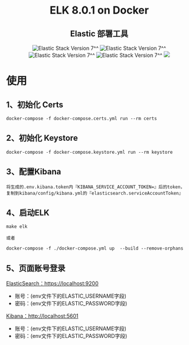<h1 align="center">ELK 8.0.1 on <b>Docker</b></h1>
<h2 align="center">Elastic 部署工具</h2>
<p align="center">
   <a>
      <img src="https://img.shields.io/badge/ElasticSearch-8.0.1-blue?style=flat&logo=ElasticSearch" alt="Elastic Stack Version 7^^">
   </a>
   <a>
      <img src="https://img.shields.io/badge/Kibana-8.0.1-blue?style=flat&logo=Kibana" alt="Elastic Stack Version 7^^">
   </a>
   <a>
      <img src="https://img.shields.io/badge/Logstash-8.0.1-blue?style=flat&logo=Logstash" alt="Elastic Stack Version 7^^">
   </a>
   <a>
      <img src="https://img.shields.io/badge/FileBeat-8.0.1-blue?style=flat&logo=ElasticSearch" alt="Elastic Stack Version 7^^">
   </a>
   <a href="./LICENSE">
      <img src="https://img.shields.io/badge/license-MIT-blue.svg">
   </a>
</p>

# 使用
## 1、初始化 Certs
```shell
docker-compose -f docker-compose.certs.yml run --rm certs
```
## 2、初始化 Keystore
```shell
docker-compose -f docker-compose.keystore.yml run --rm keystore
```
## 3、配置Kibana
```
将生成的.env.kibana.token内『KIBANA_SERVICE_ACCOUNT_TOKEN=』后的token， 
复制到kibana/config/kibana.yml的『elasticsearch.serviceAccountToken』
```

## 4、启动ELK
```shell
make elk

或者

docker-compose -f ./docker-compose.yml up  --build --remove-orphans
```
## 5、页面账号登录
[ElasticSearch：https://localhost:9200](https://localhost:9200/)
- 账号：(env文件下的ELASTIC_USERNAME字段)
- 密码：(env文件下的ELASTIC_PASSWORD字段)

[Kibana：http://localhost:5601](http://localhost:5601/)
- 账号：(env文件下的ELASTIC_USERNAME字段)
- 密码：(env文件下的ELASTIC_PASSWORD字段)
